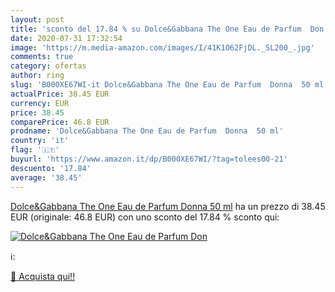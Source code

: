 ```yaml
---
layout: post
title: 'sconto del 17.84 % su Dolce&Gabbana The One Eau de Parfum  Don  '
date: 2020-07-31 17:32:54
image: 'https://m.media-amazon.com/images/I/41K1O62FjDL._SL200_.jpg'
comments: true
category: ofertas
author: ring
slug: 'B000XE67WI-it Dolce&Gabbana The One Eau de Parfum  Donna  50 ml'
actualPrice: 38.45 EUR
currency: EUR
price: 38.45
comparePrice: 46.8 EUR
prodname: 'Dolce&Gabbana The One Eau de Parfum  Donna  50 ml'
country: 'it'
flag: '🇮🇹'
buyurl: 'https://www.amazon.it/dp/B000XE67WI/?tag=tolees00-21'
descuento: '17.84'
average: '38.45'
---
```


[Dolce&Gabbana The One Eau de Parfum  Donna  50 ml](https://www.amazon.it/dp/B000XE67WI/?tag=tolees00-21) ha un prezzo di 38.45 EUR (originale: 46.8 EUR) con uno sconto del 17.84 % sconto qui:

[![Dolce&Gabbana The One Eau de Parfum  Don](https://m.media-amazon.com/images/I/41K1O62FjDL._SL200_.jpg)](https://www.amazon.it/dp/B000XE67WI/?tag=tolees00-21)

ℹ️:


[🛒 Acquista qui!!](https://www.amazon.it/dp/B000XE67WI/?tag=tolees00-21)
